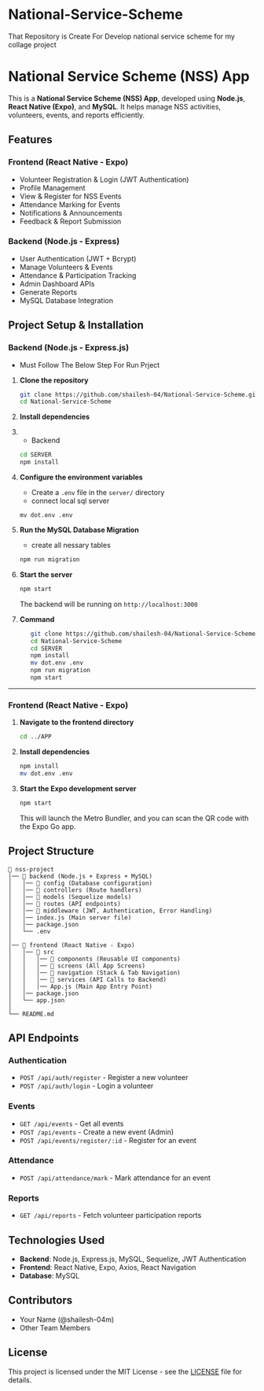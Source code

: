 # National-Service-Scheme

That Repository is Create For Develop national service scheme for my collage project  

# National Service Scheme (NSS) App

This is a **National Service Scheme (NSS) App**, developed using **Node.js**, **React Native (Expo)**, and **MySQL**. It helps manage NSS activities, volunteers, events, and reports efficiently.

## Features

### **Frontend (React Native - Expo)**
- Volunteer Registration & Login (JWT Authentication)
- Profile Management
- View & Register for NSS Events
- Attendance Marking for Events
- Notifications & Announcements
- Feedback & Report Submission

### **Backend (Node.js - Express)**
- User Authentication (JWT + Bcrypt)
- Manage Volunteers & Events
- Attendance & Participation Tracking
- Admin Dashboard APIs
- Generate Reports
- MySQL Database Integration

## **Project Setup & Installation**

### **Backend (Node.js - Express.js)**
- Must Follow The Below Step For Run Prject
1. **Clone the repository**
   ```sh
   git clone https://github.com/shailesh-04/National-Service-Scheme.git
   cd National-Service-Scheme
   ```
2. **Install dependencies**
3. - Backend
   ```sh
   cd SERVER
   npm install
   ```
4. **Configure the environment variables**
   - Create a `.env` file in the `server/` directory
   - connect local sql server
   ```
   mv dot.env .env
   ```
5. **Run the MySQL Database Migration**
   - create all nessary tables
   ```sh
   npm run migration
   ```
6. **Start the server**
   ```sh
   npm start
   ```
   The backend will be running on `http://localhost:3000`

0. **Command**
   ```sh
      git clone https://github.com/shailesh-04/National-Service-Scheme.git
      cd National-Service-Scheme
      cd SERVER
      npm install
      mv dot.env .env
      npm run migration
      npm start
   ```
---

### **Frontend (React Native - Expo)**

1. **Navigate to the frontend directory**
   ```sh
   cd ../APP
   ```
2. **Install dependencies**
   ```sh
   npm install
   mv dot.env .env
   ```
3. **Start the Expo development server**
   ```sh
   npm start
   ```
   This will launch the Metro Bundler, and you can scan the QR code with the Expo Go app.

## **Project Structure**

```
📂 nss-project
│── 📂 backend (Node.js + Express + MySQL)
│   │── 📂 config (Database configuration)
│   │── 📂 controllers (Route handlers)
│   │── 📂 models (Sequelize models)
│   │── 📂 routes (API endpoints)
│   │── 📂 middleware (JWT, Authentication, Error Handling)
│   │── index.js (Main server file)
│   │── package.json
│   └── .env
│
│── 📂 frontend (React Native - Expo)
│   │── 📂 src
│   │   │── 📂 components (Reusable UI components)
│   │   │── 📂 screens (All App Screens)
│   │   │── 📂 navigation (Stack & Tab Navigation)
│   │   │── 📂 services (API Calls to Backend)
│   │   │── App.js (Main App Entry Point)
│   │── package.json
│   └── app.json
│
└── README.md
```

## **API Endpoints**

### **Authentication**
- `POST /api/auth/register` - Register a new volunteer
- `POST /api/auth/login` - Login a volunteer

### **Events**
- `GET /api/events` - Get all events
- `POST /api/events` - Create a new event (Admin)
- `POST /api/events/register/:id` - Register for an event

### **Attendance**
- `POST /api/attendance/mark` - Mark attendance for an event

### **Reports**
- `GET /api/reports` - Fetch volunteer participation reports

## **Technologies Used**

- **Backend**: Node.js, Express.js, MySQL, Sequelize, JWT Authentication
- **Frontend**: React Native, Expo, Axios, React Navigation
- **Database**: MySQL

## **Contributors**
- Your Name (@shailesh-04m)
- Other Team Members

## **License**
This project is licensed under the MIT License - see the [LICENSE](LICENSE) file for details.
